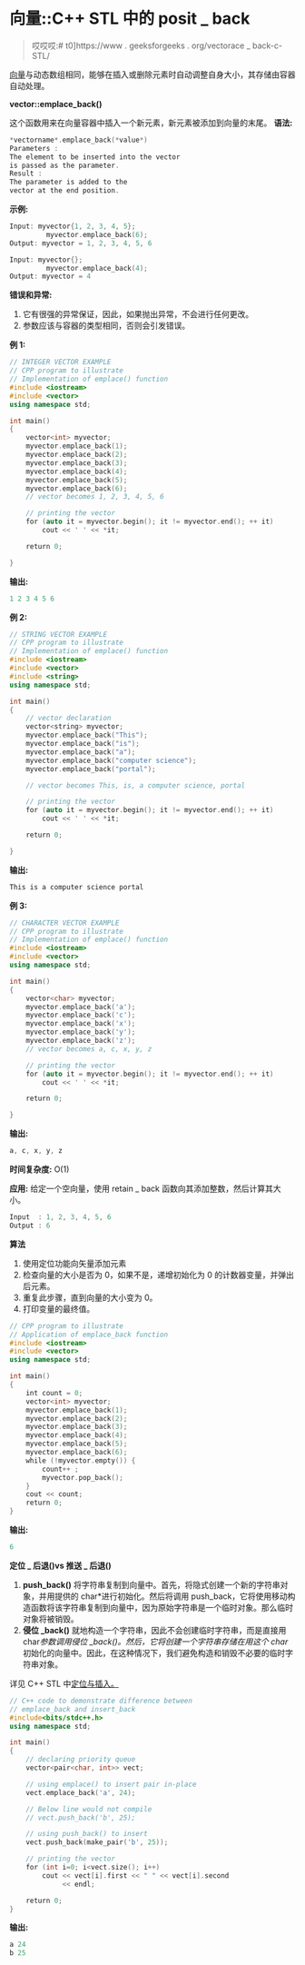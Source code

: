 # 向量::C++ STL 中的 posit _ back

> 哎哎哎:# t0]https://www . geeksforgeeks . org/vectorace _ back-c-STL/

[向量](https://www.geeksforgeeks.org/vector-in-cpp-stl/)与动态数组相同，能够在插入或删除元素时自动调整自身大小，其存储由容器自动处理。

**vector::emplace_back()**

这个函数用来在向量容器中插入一个新元素，新元素被添加到向量的末尾。
**语法:**

```cpp
*vectorname*.emplace_back(*value*)
Parameters :
The element to be inserted into the vector
is passed as the parameter.
Result :
The parameter is added to the
vector at the end position.

```

**示例:**

```cpp
Input: myvector{1, 2, 3, 4, 5};
         myvector.emplace_back(6);
Output: myvector = 1, 2, 3, 4, 5, 6

Input: myvector{};
         myvector.emplace_back(4);
Output: myvector = 4

```

**错误和异常:**

1.  它有很强的异常保证，因此，如果抛出异常，不会进行任何更改。
2.  参数应该与容器的类型相同，否则会引发错误。

**例 1:**

```cpp
// INTEGER VECTOR EXAMPLE
// CPP program to illustrate
// Implementation of emplace() function
#include <iostream>
#include <vector>
using namespace std;

int main()
{
    vector<int> myvector;
    myvector.emplace_back(1);
    myvector.emplace_back(2);
    myvector.emplace_back(3);
    myvector.emplace_back(4);
    myvector.emplace_back(5);
    myvector.emplace_back(6);
    // vector becomes 1, 2, 3, 4, 5, 6

    // printing the vector
    for (auto it = myvector.begin(); it != myvector.end(); ++ it)
        cout << ' ' << *it;

    return 0;

}
```

**输出:**

```cpp
1 2 3 4 5 6

```

**例 2:**

```cpp
// STRING VECTOR EXAMPLE
// CPP program to illustrate
// Implementation of emplace() function
#include <iostream>
#include <vector>
#include <string>
using namespace std;

int main()
{
    // vector declaration
    vector<string> myvector;
    myvector.emplace_back("This");
    myvector.emplace_back("is");
    myvector.emplace_back("a");
    myvector.emplace_back("computer science");
    myvector.emplace_back("portal");

    // vector becomes This, is, a computer science, portal

    // printing the vector
    for (auto it = myvector.begin(); it != myvector.end(); ++ it)
        cout << ' ' << *it;

    return 0;

}
```

**输出:**

```cpp
This is a computer science portal

```

**例 3:**

```cpp
// CHARACTER VECTOR EXAMPLE
// CPP program to illustrate
// Implementation of emplace() function
#include <iostream>
#include <vector>
using namespace std;

int main()
{
    vector<char> myvector;
    myvector.emplace_back('a');
    myvector.emplace_back('c');
    myvector.emplace_back('x');
    myvector.emplace_back('y');
    myvector.emplace_back('z');
    // vector becomes a, c, x, y, z

    // printing the vector
    for (auto it = myvector.begin(); it != myvector.end(); ++ it)
        cout << ' ' << *it;

    return 0;

}
```

**输出:**

```cpp
a, c, x, y, z

```

**时间复杂度:** O(1)

**应用:**
给定一个空向量，使用 retain _ back 函数向其添加整数，然后计算其大小。

```cpp
Input  : 1, 2, 3, 4, 5, 6
Output : 6
```

**算法**

1.  使用定位功能向矢量添加元素
2.  检查向量的大小是否为 0，如果不是，递增初始化为 0 的计数器变量，并弹出后元素。
3.  重复此步骤，直到向量的大小变为 0。
4.  打印变量的最终值。

```cpp
// CPP program to illustrate
// Application of emplace_back function
#include <iostream>
#include <vector>
using namespace std;

int main()
{
    int count = 0;
    vector<int> myvector;
    myvector.emplace_back(1);
    myvector.emplace_back(2);
    myvector.emplace_back(3);
    myvector.emplace_back(4);
    myvector.emplace_back(5);
    myvector.emplace_back(6);
    while (!myvector.empty()) {
        count++ ;
        myvector.pop_back();
    }
    cout << count;
    return 0;
}
```

**输出:**

```cpp
6
```

**定位 _ 后退()vs 推送 _ 后退()**

1.  **push_back()** 将字符串复制到向量中。首先，将隐式创建一个新的字符串对象，并用提供的 char*进行初始化。然后将调用 push_back，它将使用移动构造函数将该字符串复制到向量中，因为原始字符串是一个临时对象。那么临时对象将被销毁。
2.  **侵位 _back()** 就地构造一个字符串，因此不会创建临时字符串，而是直接用 char*参数调用侵位 _back()。然后，它将创建一个字符串存储在用这个 char*初始化的向量中。因此，在这种情况下，我们避免构造和销毁不必要的临时字符串对象。

详见 C++ STL 中[定位与插入。](https://www.geeksforgeeks.org/emplace-vs-insert-c-stl/)

```cpp
// C++ code to demonstrate difference between
// emplace_back and insert_back
#include<bits/stdc++.h>
using namespace std;

int main()
{
    // declaring priority queue
    vector<pair<char, int>> vect;

    // using emplace() to insert pair in-place
    vect.emplace_back('a', 24);

    // Below line would not compile
    // vect.push_back('b', 25);    

    // using push_back() to insert
    vect.push_back(make_pair('b', 25));    

    // printing the vector
    for (int i=0; i<vect.size(); i++)
        cout << vect[i].first << " " << vect[i].second
             << endl;

    return 0;
}
```

**输出:**

```cpp
a 24
b 25

```